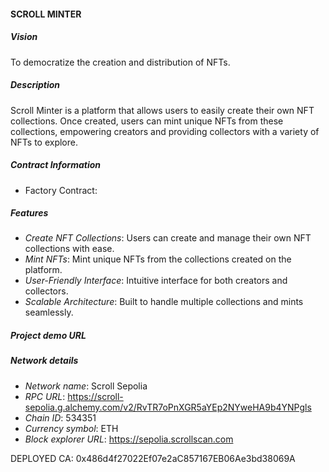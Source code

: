 #### SCROLL MINTER

##### Vision

To democratize the creation and distribution of NFTs.

##### Description

Scroll Minter is a platform that allows users to easily create their own NFT collections. Once created, users can mint unique NFTs from these collections, empowering creators and providing collectors with a variety of NFTs to explore.

##### Contract Information

-   Factory Contract: 

##### Features

-   _Create NFT Collections_: Users can create and manage their own NFT collections with ease.
-   _Mint NFTs_: Mint unique NFTs from the collections created on the platform.
-   _User-Friendly Interface_: Intuitive interface for both creators and collectors.
-   _Scalable Architecture_: Built to handle multiple collections and mints seamlessly.

##### Project demo URL


##### Network details

-   _Network name_: Scroll Sepolia
-   _RPC URL_: https://scroll-sepolia.g.alchemy.com/v2/RvTR7oPnXGR5aYEp2NYweHA9b4YNPgls
-   _Chain ID_: 534351
-   _Currency symbol_: ETH
-   _Block explorer URL_: https://sepolia.scrollscan.com

DEPLOYED CA: 0x486d4f27022Ef07e2aC857167EB06Ae3bd38069A
